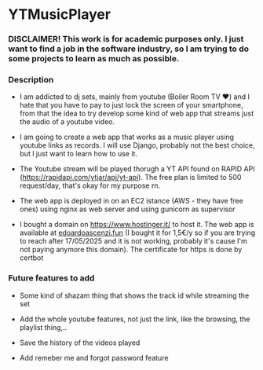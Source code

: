 # YTMusicPlayer

### DISCLAIMER! This work is for academic purposes only. I just want to find a job in the software industry, so I am trying to do some projects to learn as much as possible.

### Description

- I am addicted to dj sets, mainly from youtube (Boiler Room TV ❤) and I hate that you have to pay to just lock the screen of your smartphone, from that the idea to try develop some kind of web app that streams just the audio of a youtube video.

- I am going to create a web app that works as a music player using youtube links as records. I will use Django, probably not the best choice, but I just want to learn how to use it.

- The Youtube stream will be played thorugh a YT API found on RAPID API (https://rapidapi.com/ytjar/api/yt-api). The free plan is limited to 500 request/day, that's okay for my purpose rn.

- The web app is deployed in on an EC2 istance (AWS - they have free ones) using nginx as web server and using gunicorn as supervisor

- I bought a domain on https://www.hostinger.it/ to host it. The web app is available at [edoardoascenzi.fun](https://edoardoascenzi.fun/) (I bought it for 1,5€/y so if you are trying to reach after 17/05/2025 and it is not working, probably it's cause I'm not paying anymore this domain). The certificate for https is done by certbot

### Future features to add

- Some kind of shazam thing that shows the track id while streaming the set

- Add the whole youtube features, not just the link, like the browsing, the playlist thing,..

- Save the history of the videos played

- Add remeber me and forgot password feature
